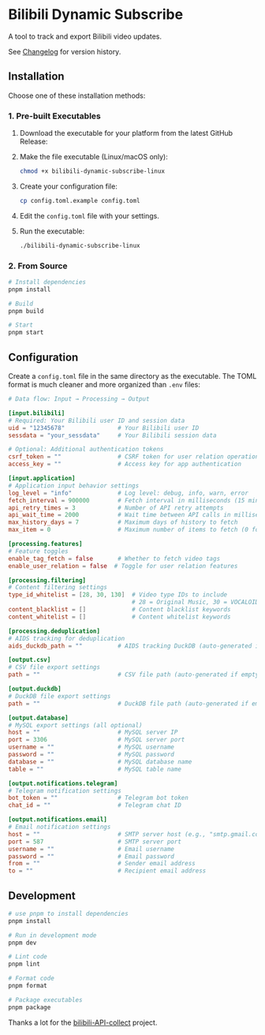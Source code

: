 # Bilibili Dynamic Subscribe

A tool to track and export Bilibili video updates.

See [Changelog](./changelog.md) for version history.

## Installation

Choose one of these installation methods:

### 1. Pre-built Executables

1. Download the executable for your platform from the latest GitHub Release:

2. Make the file executable (Linux/macOS only):

   ```bash
   chmod +x bilibili-dynamic-subscribe-linux
   ```

3. Create your configuration file:

   ```bash
   cp config.toml.example config.toml
   ```

4. Edit the `config.toml` file with your settings.

5. Run the executable:
   ```bash
   ./bilibili-dynamic-subscribe-linux
   ```

### 2. From Source

```bash
# Install dependencies
pnpm install

# Build
pnpm build

# Start
pnpm start
```

## Configuration

Create a `config.toml` file in the same directory as the executable. The TOML format is much cleaner and more organized than `.env` files:

```toml
# Data flow: Input → Processing → Output

[input.bilibili]
# Required: Your Bilibili user ID and session data
uid = "12345678"               # Your Bilibili user ID
sessdata = "your_sessdata"     # Your Bilibili session data

# Optional: Additional authentication tokens
csrf_token = ""                # CSRF token for user relation operations
access_key = ""                # Access key for app authentication

[input.application]
# Application input behavior settings
log_level = "info"             # Log level: debug, info, warn, error
fetch_interval = 900000        # Fetch interval in milliseconds (15 minutes)
api_retry_times = 3            # Number of API retry attempts
api_wait_time = 2000           # Wait time between API calls in milliseconds
max_history_days = 7           # Maximum days of history to fetch
max_item = 0                   # Maximum number of items to fetch (0 for unlimited)

[processing.features]
# Feature toggles
enable_tag_fetch = false       # Whether to fetch video tags
enable_user_relation = false  # Toggle for user relation features

[processing.filtering]
# Content filtering settings
type_id_whitelist = [28, 30, 130]  # Video type IDs to include
                                   # 28 = Original Music, 30 = VOCALOID, 130 = Music Misc
content_blacklist = []             # Content blacklist keywords
content_whitelist = []             # Content whitelist keywords

[processing.deduplication]
# AIDS tracking for deduplication
aids_duckdb_path = ""          # AIDS tracking DuckDB (auto-generated if empty)

[output.csv]
# CSV file export settings
path = ""                      # CSV file path (auto-generated if empty)

[output.duckdb]
# DuckDB file export settings
path = ""                      # DuckDB file path (auto-generated if empty)

[output.database]
# MySQL export settings (all optional)
host = ""                      # MySQL server IP
port = 3306                    # MySQL server port
username = ""                  # MySQL username
password = ""                  # MySQL password
database = ""                  # MySQL database name
table = ""                     # MySQL table name

[output.notifications.telegram]
# Telegram notification settings
bot_token = ""                 # Telegram bot token
chat_id = ""                   # Telegram chat ID

[output.notifications.email]
# Email notification settings
host = ""                      # SMTP server host (e.g., "smtp.gmail.com")
port = 587                     # SMTP server port
username = ""                  # Email username
password = ""                  # Email password
from = ""                      # Sender email address
to = ""                        # Recipient email address
```

## Development

```bash
# use pnpm to install dependencies
pnpm install

# Run in development mode
pnpm dev

# Lint code
pnpm lint

# Format code
pnpm format

# Package executables
pnpm package
```

Thanks a lot for the [bilibili-API-collect](https://github.com/SocialSisterYi/bilibili-API-collect) project.
